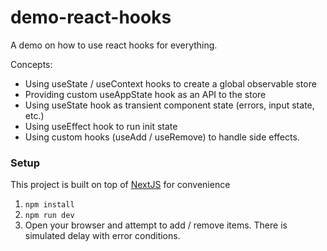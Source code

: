 # demo-react-hooks

A demo on how to use react hooks for everything.

Concepts:

- Using useState / useContext hooks to create a global observable store
- Providing custom useAppState hook as an API to the store
- Using useState hook as transient component state (errors, input state, etc.)
- Using useEffect hook to run init state
- Using custom hooks (useAdd / useRemove) to handle side effects.

### Setup

This project is built on top of [NextJS](http://nextjs.org) for convenience

1. `npm install`
2. `npm run dev`
3. Open your browser and attempt to add / remove items. There is simulated delay with error conditions.
